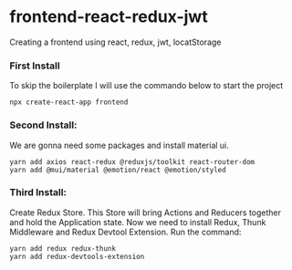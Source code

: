 # frontend-react-redux-jwt
Creating a frontend using react, redux, jwt, locatStorage
### First Install
To skip the boilerplate I will use the commando below to start the project
    
    npx create-react-app frontend
   
### Second Install:
We are gonna need some packages and install material ui.

    yarn add axios react-redux @reduxjs/toolkit react-router-dom
    yarn add @mui/material @emotion/react @emotion/styled

### Third Install:
Create Redux Store. This Store will bring Actions and Reducers together and hold the Application state.
Now we need to install Redux, Thunk Middleware and Redux Devtool Extension.
Run the command:

    yarn add redux redux-thunk
    yarn add redux-devtools-extension
